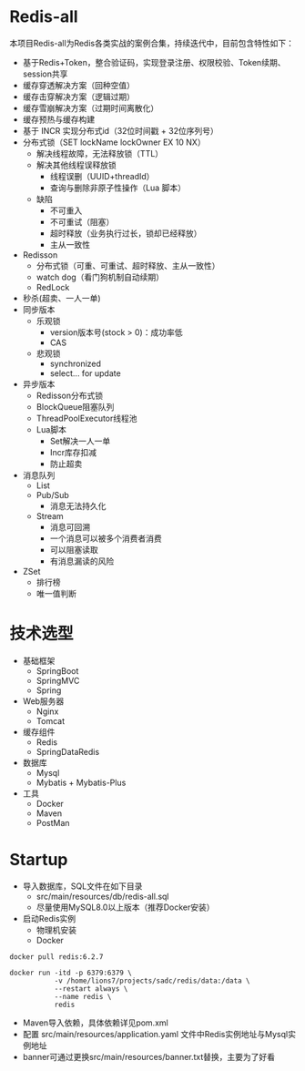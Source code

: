 # Redis-all

本项目Redis-all为Redis各类实战的案例合集，持续迭代中，目前包含特性如下：

- 基于Redis+Token，整合验证码，实现登录注册、权限校验、Token续期、session共享
- 缓存穿透解决方案（回种空值）
- 缓存击穿解决方案（逻辑过期）
- 缓存雪崩解决方案（过期时间离散化）
- 缓存预热与缓存构建
- 基于 INCR 实现分布式id（32位时间戳 + 32位序列号）
- 分布式锁（SET lockName lockOwner EX 10 NX）
  - 解决线程故障，无法释放锁（TTL）
  - 解决其他线程误释放锁
    - 线程误删（UUID+threadId）
    - 查询与删除非原子性操作（Lua 脚本）
  - 缺陷
    - 不可重入
    - 不可重试（阻塞）
    - 超时释放（业务执行过长，锁却已经释放）
    - 主从一致性
- Redisson
  - 分布式锁（可重、可重试、超时释放、主从一致性）
  - watch dog（看门狗机制自动续期）
  - RedLock
- 秒杀(超卖、一人一单)
- 同步版本
  - 乐观锁
    - version版本号(stock > 0)：成功率低
    - CAS
  - 悲观锁
    - synchronized
    - select... for update
- 异步版本
  - Redisson分布式锁
  - BlockQueue阻塞队列
  - ThreadPoolExecutor线程池
  - Lua脚本
    - Set解决一人一单
    - Incr库存扣减
    - 防止超卖
- 消息队列
  - List
  - Pub/Sub
    - 消息无法持久化
  - Stream
    - 消息可回溯
    - 一个消息可以被多个消费者消费
    - 可以阻塞读取
    - 有消息漏读的风险
- ZSet
  - 排行榜
  - 唯一值判断

# 技术选型
- 基础框架
  - SpringBoot
  - SpringMVC
  - Spring
- Web服务器
  - Nginx
  - Tomcat
- 缓存组件
  - Redis
  - SpringDataRedis
- 数据库
  - Mysql
  - Mybatis + Mybatis-Plus
- 工具
  - Docker
  - Maven
  - PostMan
  
# Startup
- 导入数据库，SQL文件在如下目录
  - src/main/resources/db/redis-all.sql
  - 尽量使用MySQL8.0以上版本（推荐Docker安装）
- 启动Redis实例
  - 物理机安装 
  - Docker
```shell
docker pull redis:6.2.7

docker run -itd -p 6379:6379 \
           -v /home/lions7/projects/sadc/redis/data:/data \
           --restart always \
           --name redis \
           redis
```
- Maven导入依赖，具体依赖详见pom.xml
- 配置 src/main/resources/application.yaml 文件中Redis实例地址与Mysql实例地址
- banner可通过更换src/main/resources/banner.txt替换，主要为了好看